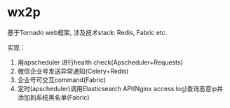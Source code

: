 # wx2p
基于Tornado web框架, 涉及技术stack:  Redis, Fabric etc.

实现：
  1. 用apscheduler 进行health check(Apscheduler+Requests)
  2. 微信企业号发送异常通知(Celery+Redis)
  3. 企业号可交互command(Fabric)
  4. 定时(apscheduler)调用Elasticsearch API(Nginx access log)查询恶意ip并添加到系统黑名单(Fabric)
